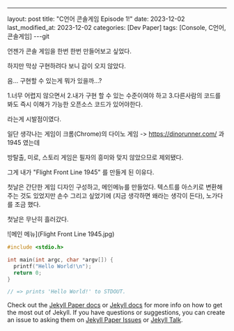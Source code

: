 ---
layout: post
title:  "C언어 콘솔게임 Episode 1!"
date:   2023-12-02
last_modified_at: 2023-12-02
categories: [Dev Paper]
tags: [Console, C언어, 콘솔게임]
---git 

언젠가 콘솔 게임을 한번 한번 만들어보고 싶었다.

하지만 막상 구현하려다 보니 감이 오지 않았다.



음... 구현할 수 있는게 뭐가 있을까...?



1.너무 어렵지 않으면서
2.내가 구현 할 수 있는 수준이여야 하고
3.다른사람의 코드를 봐도 즉시 이해가 가능한 오픈소스 코드가 있어야한다.



라는게 시발점이였다. 



일단 생각나는 게임이 크롬(Chrome)의 다이노 게임 -> https://dinorunner.com/ 과 1945 였는데

방탈출, 미로, 스토리 게임은 필자의 흥미와 맞지 않았으므로 제외됐다.

그게 내가 "Flight Front Line 1945" 를 만들게 된 이유다.



첫날은 간단한 게임 디자인 구성하고, 메인메뉴를 만들었다.
텍스트를 아스키로 변환해 주는 것도 있었지만
손수 그리고 싶었기에 (지금 생각하면 왜라는 생각이 든다),
노가다를 조금 했다.

첫날은 무난히 흘러갔다.

![메인 메뉴](Flight Front Line 1945.jpg)

```c
#include <stdio.h>

int main(int argc, char *argv[]) {
  printf("Hello World!\n");
  return 0;
}

// => prints 'Hello World!' to STDOUT.
```

Check out the [Jekyll Paper docs][jekyll-paper-docs] or [Jekyll docs][jekyll-docs] for more info on how to get the most out of Jekyll. If you have questions or suggestions, you can create an issue to asking them on [Jekyll Paper Issues][jekyll-paper-issues] or [Jekyll Talk][jekyll-talk].

[jekyll-paper-docs]: https://github.com/ghosind/Jekyll-Paper/wiki
[jekyll-docs]: https://jekyllrb.com/docs/home
[jekyll-paper-issues]: https://github.com/ghosind/Jekyll-Paper/issues
[jekyll-talk]: https://talk.jekyllrb.com/

